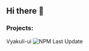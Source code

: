 ## Hi there 👋


### Projects:
Vyakuli-ui ![NPM Last Update](https://img.shields.io/npm/last-update/vyakulin-ui)
